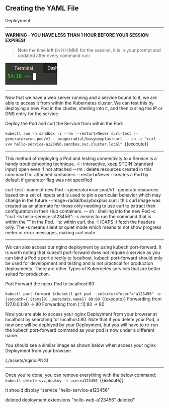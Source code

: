 ## Creating the YAML File
 Deployment

---

**WARNING - YOU HAVE LESS THAN 1 HOUR BEFORE YOUR SESSION EXPIRES!**

>Note the time left (in HH:MM) for the session, it is in your prompt and updated after every command run:

![Terminal Time Remaining](./assets/term-expire.png)

---


Now that we have a web server running and a service bound to it, we are able to access it from within the Kubernetes cluster. We can test this by deploying a new Pod in the cluster, shelling into it, and then curling the IP or DNS entry for the service.

Deploy the Pod and curl the Service from within the Pod:

`kubectl run -n sandbox -i --rm --restart=Never curl-test --generator=run-pod/v1 --image=radial/busyboxplus:curl -- sh -c "curl -vvv hello-service-a123456.sandbox.svc.cluster.local"
`{{execute}}

---
This method of deploying a Pod and testing connectivity to a Service is a handy troubleshooting technique.
-i : interactive, keep STDIN (standard input) open even if not attached
--rm : delete resources created in this command for attached containers
--restart=Never : creates a Pod by default if generator flag was not specified

curl-test : name of new Pod
--generator=run-pod/v1 : generate resources based on a set of inputs and is used to pin a particular behavior which may change in the future
--image=radial/busyboxplus:curl : this curl image was created as an alternate for those only needing to use curl to extract their configuration in their Hub containers.
-- sh : shelling into the new Pod
-c "curl -Is hello-service-a123456": -c means to run the command that is within the "" in the Pod.
-Is: within curl, the -I (CAPS i) fetch the headers only. The -s means silent or quiet mode which means to not show progress meter or error messages, making curl mute.

---

We can also access our nginx deployment by using kubectl port-forward. It is worth noting that kubectl port-forward does not require a service as you can bind a Pod's port directly to localhost. kubectl port-forward should only be used for development and testing and is not practical for production deployments. There are other Types of Kubernetes services that are better suited for production.

Port Forward the nginx Pod to localhost:80

`kubectl port-forward $(kubectl get pod --selector="user"="a123456" -o jsonpath={.items[0]..metadata.name}) 80:80
`{{execute}}
Forwarding from 127.0.0.1:80 -> 80 Forwarding from [::1]:80 -> 80

Now you are able to access your nginx Deployment from your browser at localhost by searching for localhost:80. Note that if you delete your Pod, a new one will be deployed by your Deployment, but you will have to re-run the kubectl port-forward command as your pod is now under a different name. 

You should see a similar image as shown below when access your nginx Deployment from your browser:


(./assets/nginx.PNG)

---

Once you're done, you can remove everything with the below command:
`kubectl delete svc,deploy -l user=a123456
`{{execute}}

It should display “service "hello-service-a123456"

deleted deployment.extensions "hello-web-a123456" deleted”

